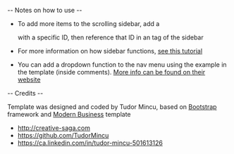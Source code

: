 -- Notes on how to use --

* To add more items to the scrolling sidebar, add a <section> with a specific ID, then reference that ID in an <a> tag of the sidebar
* For more information on how sidebar functions, [see this tutorial](https://www.sitepoint.com/understanding-bootstraps-affix-scrollspy-plugins/)

* You can add a dropdown function to the nav menu using the example in the template (inside comments). [More info can be found on their website](http://getbootstrap.com/components/#dropdowns)

-- Credits --

Template was designed and coded by Tudor Mincu, based on [Bootstrap](http://getbootstrap.com/) framework and [Modern Business](http://startbootstrap.com/template-overviews/modern-business/) template

* http://creative-saga.com
* https://github.com/TudorMincu
* https://ca.linkedin.com/in/tudor-mincu-501613126